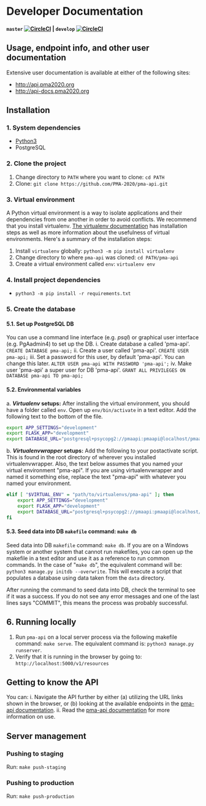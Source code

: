 # Developer Documentation
#### `master` [![CircleCI](https://circleci.com/gh/PMA-2020/pma-api/tree/master.svg?style=svg&circle-token=3cd5fffe3dad1d27e6cc1000307bc299e2ef3e77)](https://circleci.com/gh/PMA-2020/pma-api/tree/master) |  `develop` [![CircleCI](https://circleci.com/gh/PMA-2020/pma-api/tree/develop.svg?style=svg&circle-token=3cd5fffe3dad1d27e6cc1000307bc299e2ef3e77)](https://circleci.com/gh/PMA-2020/pma-api/tree/develop)

<!--
// We should uncomment this when it is up-to-date.
## Relational Database Diagram
<img src="https://raw.githubusercontent.com/joeflack4/pma-api/develop/pma_api/docs/source/_static/apiClassDiagramV4.png" data-canonical-src="https://raw.githubusercontent.com/joeflack4/pma-api/develop/pma_api/docs/source/_static/apiClassDiagramV4.png" width="620" height="513" />
-->

## Usage, endpoint info, and other user documentation
Extensive user documentation is available at either of the following sites:
- http://api.pma2020.org
- http://api-docs.pma2020.org

## Installation
### 1. System dependencies
- [Python3](https://www.python.org/downloads/)
- PostgreSQL

### 2. Clone the project
1. Change directory to `PATH` where you want to clone: `cd PATH`
2. Clone: `git clone https://github.com/PMA-2020/pma-api.git`

### 3. Virtual environment
A Python virtual environment is a way to isolate applications and their dependencies from one another in order to avoid conflicts. We recommend that you install virtualenv. [The virtualenv documentation](https://virtualenv.pypa.io/en/stable/) has installation steps as well as more information about the usefulness of virtual environments. Here's a summary of the installation steps:

1. Install `virtualenv` globally: `python3 -m pip install virtualenv`
2. Change directory to where `pma-api` was cloned: `cd PATH/pma-api`
3. Create a virtual environment called `env`: `virtualenv env`

### 4. Install project dependencies
- `python3 -m pip install -r requirements.txt`

### 5. Create the database
#### 5.1. Set up PostgreSQL DB
You can use a command line interface (e.g. _psql_) or graphical user interface (e.g. PgAadmin4) to set up the DB.
i. Create database a called 'pma-api'. `CREATE DATABASE pma-api;`
ii. Create a user called 'pma-api'. `CREATE USER pma-api;`
iii. Set a password for this user, by default 'pma-api'. You can change this later. `ALTER USER pma-api WITH PASSWORD 'pma-api';`
iv. Make user 'pma-api' a super user for DB 'pma-api'. `GRANT ALL PRIVILEGES ON DATABASE pma-api TO pma-api;`

#### 5.2. Environmental variables
a. **_Virtualenv_ setups:** After installing the virtual environment, you should have a folder called `env`. Open up `env/bin/activate` in a text editor. Add the following text to the bottom of the file.
```bash
export APP_SETTINGS="development"
export FLASK_APP="development"
export DATABASE_URL="postgresql+psycopg2://pmaapi:pmaapi@localhost/pmaapi"
```
b. **_Virtualenvwrapper_ setups:** Add the following to your postactivate script. This is found in the root directory of wherever you installed virtualenvwrapper. Also, the text below assumes that you named your virtual environment "pma-api". If you are using virtualenvwrapper and named it something else, replace the text "pma-api" with whatever you named your environment.
```bash
elif [ "$VIRTUAL_ENV" = "path/to/virtualenvs/pma-api" ]; then
	export APP_SETTINGS="development"
	export FLASK_APP="development"
	export DATABASE_URL="postgresql+psycopg2://pmaapi:pmaapi@localhost/pmaapi"
fi
```

#### 5.3. Seed data into DB `makefile` command: `make db`
Seed data into DB `makefile` command: `make db`. If you are on a Windows system or another system that cannot run makefiles, you can open up the makefile in a text editor and use it as a reference to run common commands. In the case of "`make db`", the equivalent command will be: `python3 manage.py initdb --overwrite`. This will execute a script that populates a database using data taken from the `data` directory.

After running the command to seed data into DB, check the terminal to see if it was a success. If you do not see any error messages and one of the last lines says "COMMIT", this means the process was probably successful. 

## 6. Running locally
1. Run `pma-api` on a local server process via the following makefile command: `make serve`. The equivalent command is: `python3 manage.py runserver`.
2. Verify that it is running in the browser by going to: `http://localhost:5000/v1/resources`

## Getting to know the API
You can:
i. Navigate the API further by either (a) utilizing the URL links shown in the browser, or (b) looking at the available endpoints in the [pma-api documentation](https://api.pma2020.org).
ii. Read the [pma-api documentation](https://api.pma2020.org) for more information on use.

## Server management
### Pushing to staging
Run: `make push-staging`

### Pushing to production
Run: `make push-production`
